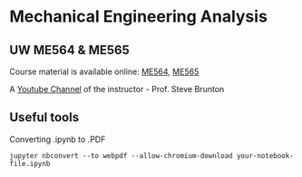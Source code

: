 # Mechanical Engineering Analysis 

## UW ME564 & ME565

Course material is available online: [ME564](http://faculty.washington.edu/sbrunton/me564/), [ME565](https://faculty.washington.edu/sbrunton/me565/)

A [Youtube Channel](https://www.youtube.com/@Eigensteve) of the instructor - Prof. Steve Brunton 

## Useful tools 

Converting .ipynb to .PDF

`jupyter nbconvert --to webpdf --allow-chromium-download your-notebook-file.ipynb`
